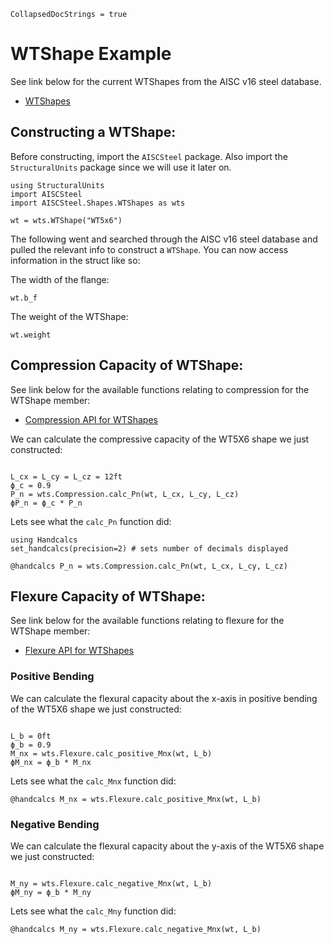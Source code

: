 ```@meta
CollapsedDocStrings = true
```

# WTShape Example

See link below for the current WTShapes from the AISC v16 steel database.

- [WTShapes](@ref)

## Constructing a WTShape:

Before constructing, import the `AISCSteel` package. Also import the `StructuralUnits` package since we will use it later on.

```@example wtshape
using StructuralUnits
import AISCSteel
import AISCSteel.Shapes.WTShapes as wts
```

``` @example wtshape
wt = wts.WTShape("WT5x6")
```

The following went and searched through the AISC v16 steel database and pulled the relevant info to construct a `WTShape`. You can now access information in the struct like so:

The width of the flange:

``` @example wtshape
wt.b_f
```

The weight of the WTShape:

``` @example wtshape
wt.weight
```

## Compression Capacity of WTShape:

See link below for the available functions relating to compression for the WTShape member:

- [Compression API for WTShapes](@ref)

We can calculate the compressive capacity of the WT5X6 shape we just constructed:

```@example wtshape

L_cx = L_cy = L_cz = 12ft
ϕ_c = 0.9
P_n = wts.Compression.calc_Pn(wt, L_cx, L_cy, L_cz)
ϕP_n = ϕ_c * P_n
```

Lets see what the `calc_Pn` function did:

```@example wtshape
using Handcalcs
set_handcalcs(precision=2) # sets number of decimals displayed

@handcalcs P_n = wts.Compression.calc_Pn(wt, L_cx, L_cy, L_cz)
```

## Flexure Capacity of WTShape:

See link below for the available functions relating to flexure for the WTShape member:

- [Flexure API for WTShapes](@ref)

### Positive Bending

We can calculate the flexural capacity about the x-axis in positive bending of the WT5X6 shape we just constructed:

```@example wtshape

L_b = 0ft
ϕ_b = 0.9
M_nx = wts.Flexure.calc_positive_Mnx(wt, L_b)
ϕM_nx = ϕ_b * M_nx
```

Lets see what the `calc_Mnx` function did:

```@example wtshape
@handcalcs M_nx = wts.Flexure.calc_positive_Mnx(wt, L_b)
```

### Negative Bending

We can calculate the flexural capacity about the y-axis of the WT5X6 shape we just constructed:

```@example wtshape

M_ny = wts.Flexure.calc_negative_Mnx(wt, L_b)
ϕM_ny = ϕ_b * M_ny
```

Lets see what the `calc_Mny` function did:

```@example wtshape
@handcalcs M_ny = wts.Flexure.calc_negative_Mnx(wt, L_b)
```